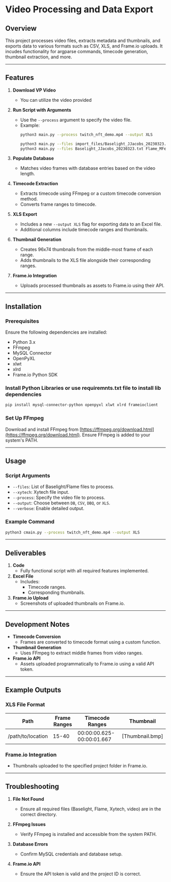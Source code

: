 # Video Processing and Data Export

## Overview
This project processes video files, extracts metadata and thumbnails, and exports data to various formats such as CSV, XLS, and Frame.io uploads. It incudes functionality for argparse commands, timecode generation, thumbnail extraction, and more.

---

## Features
1. **Download VP Video**
   - You can utilize the video provided

2. **Run Script with Arguments**
   - Use the `--process` argument to specify the video file.
   - Example:
     ```bash
     python3 main.py --process twitch_nft_demo.mp4 --output XLS

     python3 main.py --files import_files/Baselight_JJacobs_20230323.txt import_files/Flame_MFelix_20230323.txt import_files/Flame_DFlowers_20230323.txt --xytech import_files/Xytech_20230323.txt --verbose
     python3 main.py --files Baselight_JJacobs_20230323.txt Flame_MFelix_20230323.txt Flame_DFlowers_20230323.txt --xytech Xytech_20230323.txt --verbose

     ```

3. **Populate Database**
   - Matches video frames with database entries based on the video length.

4. **Timecode Extraction**
   - Extracts timecode using FFmpeg or a custom timecode conversion method.
   - Converts frame ranges to timecode.

5. **XLS Export**
   - Includes a new `--output XLS` flag for exporting data to an Excel file.
   - Additional columns include timecode ranges and thumbnails.

6. **Thumbnail Generation**
   - Creates 96x74 thumbnails from the middle-most frame of each range.
   - Adds thumbnails to the XLS file alongside their corresponding ranges.

7. **Frame.io Integration**
   - Uploads processed thumbnails as assets to Frame.io using their API.

---

## Installation

### Prerequisites
Ensure the following dependencies are installed:
- Python 3.x
- FFmpeg
- MySQL Connector
- OpenPyXL
- xlwt
- xlrd
- Frame.io Python SDK

### Install Python Libraries or use requiremnts.txt file to install lib dependencies 
```bash
pip install mysql-connector-python openpyxl xlwt xlrd frameioclient
```

### Set Up FFmpeg
Download and install FFmpeg from [https://ffmpeg.org/download.html](https://ffmpeg.org/download.html). Ensure FFmpeg is added to your system's PATH.

---

## Usage

### Script Arguments
- `--files`: List of Baselight/Flame files to process.
- `--xytech`: Xytech file input.
- `--process`: Specify the video file to process.
- `--output`: Choose between `DB`, `CSV`, `DBQ`, or `XLS`.
- `--verbose`: Enable detailed output.

### Example Command
```bash
python3 cmain.py --process twitch_nft_demo.mp4 --output XLS
```

---

## Deliverables
1. **Code**
   - Fully functional script with all required features implemented.
2. **Excel File**
   - Includes:
     - Timecode ranges.
     - Corresponding thumbnails.
3. **Frame.io Upload**
   - Screenshots of uploaded thumbnails on Frame.io.

---

## Development Notes
- **Timecode Conversion**
  - Frames are converted to timecode format using a custom function.
- **Thumbnail Generation**
  - Uses FFmpeg to extract middle frames from video ranges.
- **Frame.io API**
  - Assets uploaded programmatically to Frame.io using a valid API token.

---

## Example Outputs
### XLS File Format
| Path              | Frame Ranges | Timecode Ranges       | Thumbnail        |
|-------------------|--------------|-----------------------|------------------|
| /path/to/location | 15-40        | 00:00:00.625-00:00:01.667 | [Thumbnail.bmp] |

### Frame.io Integration
- Thumbnails uploaded to the specified project folder in Frame.io.

---

## Troubleshooting
1. **File Not Found**
   - Ensure all required files (Baselight, Flame, Xytech, video) are in the correct directory.

2. **FFmpeg Issues**
   - Verify FFmpeg is installed and accessible from the system PATH.

3. **Database Errors**
   - Confirm MySQL credentials and database setup.

4. **Frame.io API**
   - Ensure the API token is valid and the project ID is correct.

